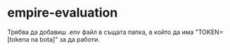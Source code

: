 # empire-evaluation
Трябва да добавиш .env файл в същата папка, в който да има "TOKEN=[tokena na bota]" за да работи.
